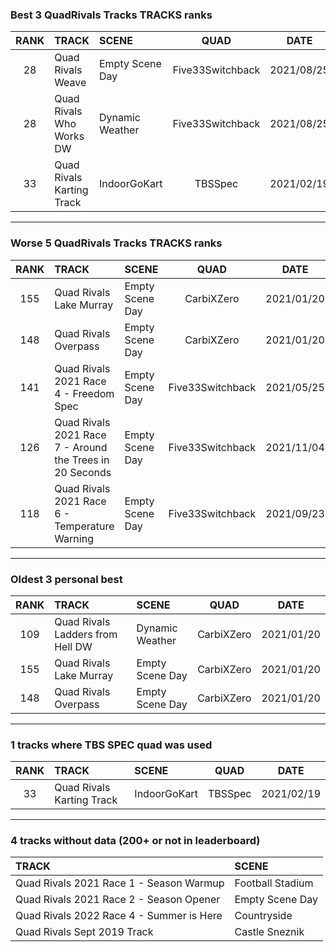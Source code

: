 ### Best 3 QuadRivals Tracks TRACKS ranks
|RANK|TRACK|SCENE|QUAD|DATE|
|:---:|:---|:---|:---:|:---:|
|28|Quad Rivals Weave|Empty Scene Day|Five33Switchback|2021/08/25|
|28|Quad Rivals Who Works DW|Dynamic Weather|Five33Switchback|2021/08/25|
|33|Quad Rivals Karting Track|IndoorGoKart|TBSSpec|2021/02/19|
---
### Worse 5 QuadRivals Tracks TRACKS ranks
|RANK|TRACK|SCENE|QUAD|DATE|
|:---:|:---|:---|:---:|:---:|
|155|Quad Rivals Lake Murray|Empty Scene Day|CarbiXZero|2021/01/20|
|148|Quad Rivals Overpass|Empty Scene Day|CarbiXZero|2021/01/20|
|141|Quad Rivals 2021 Race 4 - Freedom Spec|Empty Scene Day|Five33Switchback|2021/05/25|
|126|Quad Rivals 2021 Race 7 - Around the Trees in 20 Seconds|Empty Scene Day|Five33Switchback|2021/11/04|
|118|Quad Rivals 2021 Race 6 - Temperature Warning|Empty Scene Day|Five33Switchback|2021/09/23|
---
### Oldest 3 personal best
|RANK|TRACK|SCENE|QUAD|DATE|
|:---:|:---|:---|:---:|:---:|
|109|Quad Rivals Ladders from Hell DW|Dynamic Weather|CarbiXZero|2021/01/20|
|155|Quad Rivals Lake Murray|Empty Scene Day|CarbiXZero|2021/01/20|
|148|Quad Rivals Overpass|Empty Scene Day|CarbiXZero|2021/01/20|
---
### 1 tracks where TBS SPEC quad was used
|RANK|TRACK|SCENE|QUAD|DATE|
|:---:|:---|:---|:---:|:---:|
|33|Quad Rivals Karting Track|IndoorGoKart|TBSSpec|2021/02/19|
---
### 4 tracks without data (200+ or not in leaderboard)
|TRACK|SCENE|
|:---|:---|
|Quad Rivals 2021 Race 1 - Season Warmup|Football Stadium|
|Quad Rivals 2021 Race 2 - Season Opener|Empty Scene Day|
|Quad Rivals 2022 Race 4 - Summer is Here|Countryside|
|Quad Rivals Sept 2019 Track|Castle Sneznik|
